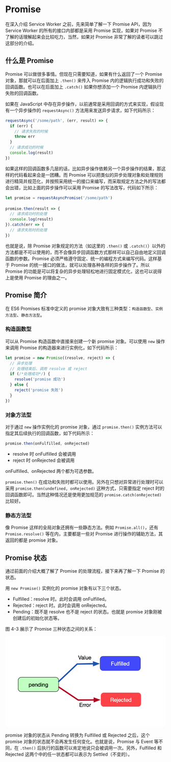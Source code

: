# Promise

在深入介绍 Service Worker 之前，先来简单了解一下 Promise API，因为 Service Worker 的所有的接口内部都是采用 Promise 实现，如果对 Promise 不了解的话理解起来会比较吃力，当然，如果对 Promise 非常了解的读者可以跳过这部分的介绍。

## 什么是 Promise

Promise 可以做很多事情。但现在只需要知道，如果有什么返回了一个 Promise 对象，那就可以在后面加上 `.then()` 来传入 Promise 内的逻辑执行成功和失败的回调函数。也可以在后面加上 `.catch()` 如果你想添加一个 Promise 内逻辑执行失败的回调函数。

如果在 JavaScript 中存在异步操作，以前通常是采用回调的方式来实现，假设现有一个异步操作的 `requestAsync()` 方法用来发送异步请求，如下代码所示：

```js
requestAsync('/some/path', (err, result) => {
  if (err) {
    // 请求失败的时候
    throw err
  }
  // 请求成功的时候
  console.log(result)
})
```

如果这样的回调函数多几层的话，比如异步操作依赖另一个异步操作的结果，那这样的代码看起来会是一团糟。而 Promise 可以把类似的异步处理对象和处理规则进行精简并规范化，并按照采用统一的接口来编写，而采取规定方法之外的写法都会出错，比如上面的异步操作可以采用 Promise 的写法改写，代码如下所示：

```js
let promise = requestAsyncPromise('/some/path')

promise.then(result => {
  // 请求成功时的处理
  console.log(result)
}).catch(err => {
  // 请求失败时的处理
})
```

也就是说，除 Promise 对象规定的方法（如这里的 `.then()` 或 `.catch()`）以外的方法都是不可以使用的，而不会像异步回调函数方式那样可以自己自由地定义回调函数的参数。Promise 必须严格遵守固定、统一的编程方式来编写代码。这样基于 Promise 的统一接口的做法，就可以处理各种各样的异步操作了。所以 Promise 的功能是可以将复杂的异步处理轻松地进行固定模式化，这也可以说得上是使用 Promise 的理由之一。

## Promise 简介

在 ES6 Promises 标准中定义的 promise 对象大致有三种类型：`构造函数型`、`实例方法型`、`静态方法型`。

### 构造函数型

可以从 Promise 构造函数中直接来创建一个新 promise 对象。可以使用 `new` 操作来调用 Promise 的构造器来进行实例化，如下代码所示：

```js
let promise = new Promise((resolve, reject) => {
  // 异步处理
  // 处理结束后、调用 resolve 或 reject
  if (/*处理成功*/) {
    resolve('promise 成功')
  } else {
    reject('promise 失败')
  }
})
```

### 对象方法型

对于通过 `new` 操作实例化的 promise 对象，通过 `promise.then()` 实例方法可以指定其后续执行的回调函数，如下代码所示：

```js
promise.then(onFulfilled, onRejected)
```

- resolve 时 onFulfilled 会被调用
- reject 时 onRejected 会被调用

onFulfilled、onRejected 两个都为可选参数。

`promise.then()` 在成功和失败时都可以使用。另外在只想对异常进行处理时可以采用 `promise.then(undefined, onRejected)` 这种方式，只需要指定 reject 时的回调函数即可。当然这种情况还是使用更加规范的 `promise.catch(onRejected)` 比较好。

### 静态方法型

像 Promise 这样的全局对象还拥有一些静态方法。例如 `Promise.all()`，还有 `Promise.resolve()` 等在内，主要都是一些对 Promise 进行操作的辅助方法，其返回的都是 promise 对象。

## Promise 状态

通过前面的介绍大概了解了 Promise 的处理流程，接下来再了解一下 Promise 的状态。

用 `new Promise()` 实例化的 promise 对象有以下三个状态。

- Fulfilled：resolve 时。此时会调用 onFulfilled。
- Rejected：reject 时。此时会调用 onRejected。
- Pending：既不是 resolve 也不是 reject 的状态。也就是 promise 对象刚被创建后的初始化状态等。

图 4-3 展示了 Promise 三种状态之间的关系：

![图 4-3 Promise 的三种状态](./img/promise_states.png)

promise 对象的状态从 Pending 转换为 Fulfilled 或 Rejected 之后，这个 promise 对象的状态就不会再发生任何变化。也就是说，Promise 与 Event 等不同，在 `.then()` 后执行的函数可以肯定地说只会被调用一次。另外，Fulfilled 和 Rejected 这两个中的任一状态都可以表示为 Settled（不变的）。
